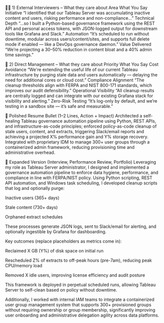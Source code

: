 🧑‍💼 1) External Interviewers – What they care about
Area	What You Say
Initiative	“I identified that our Tableau Server was accumulating inactive content and users, risking performance and non-compliance…”
Technical Depth	“…so I built a Python-based governance framework using the REST API and personal access tokens, with JSON-logged output for downstream tools like Grafana and Slack.”
Automation	“It’s scheduled to run without downtime, modular across users/content/sites, and supports full delete mode if enabled — like a DevOps governance daemon.”
Value Delivered	“We’re projecting a 30–50% reduction in content bloat and a 40% admin time savings.”

👥 2) Direct Management – What they care about
Priority	What You Say
Cost Avoidance	“We're extending the useful life of our current Tableau infrastructure by purging stale data and users automatically — delaying the need for additional cores or cloud cost.”
Compliance Alignment	“The cleanup thresholds align with FERPA and NIST 800-171 standards, which improves our audit defensibility.”
Operational Visibility	“All cleanup results are centrally logged and can integrate with our existing Grafana stack for visibility and alerting.”
Zero-Risk Testing	“It’s log-only by default, and we’re testing in a sandbox site — it’s safe and measurable.”

🧾 Polished Resume Bullet (1–2 Lines, Action + Impact)
Architected a self-healing Tableau governance automation pipeline using Python, REST APIs, and infrastructure-as-code principles; enforced policy-as-code cleanup of stale users, content, and extracts, triggering Slack/email reports and achieving a projected X% performance gain and Y% storage recovery. Integrated with proprietary IDM to manage 300+ user groups through a containerized admin framework, reducing provisioning time and administrative overhead.

🧾 Expanded Version (Interview, Performance Review, Portfolio)
Leveraging my role as Tableau Server administrator, I designed and implemented a governance automation pipeline to enforce data hygiene, performance, and compliance in line with FERPA/NIST policy. Using Python scripting, REST API automation, and Windows task scheduling, I developed cleanup scripts that log and optionally purge:

Inactive users (365+ days)

Stale content (730+ days)

Orphaned extract schedules

These processes generate JSON logs, sent to Slack/email for alerting, and optionally ingestible by Grafana for dashboarding.

Key outcomes (replace placeholders as metrics come in):

Reclaimed X GB (Y%) of disk space on initial run

Rescheduled Z% of extracts to off-peak hours (pre-7am), reducing peak CPU/memory load

Removed X idle users, improving license efficiency and audit posture

This framework is deployed in perpetual scheduled runs, allowing Tableau Server to self-clean based on policy without downtime.

Additionally, I worked with internal IAM teams to integrate a containerized user group management system that supports 300+ provisioned groups without requiring ownership or group membership, significantly improving user onboarding and administrative delegation agility across data platforms.